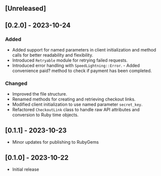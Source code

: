 ## [Unreleased]

## [0.2.0] - 2023-10-24

### Added
- Added support for named parameters in client initialization and method calls for better readability and flexibility.
- Introduced `Retryable` module for retrying failed requests.
- Introduced error handling with `SpeedLightning::Error`.
- Added convenience paid? method to check if payment has been completed.

### Changed
- Improved the file structure.
- Renamed methods for creating and retrieving checkout links.
- Modified client initialization to use named parameter `secret_key`.
- Refactored `CheckoutLink` class to handle raw API attributes and conversion to Ruby time objects.

## [0.1.1] - 2023-10-23

- Minor updates for publishing to RubyGems

## [0.1.0] - 2023-10-22

- Initial release
